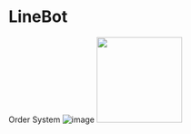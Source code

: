 # LineBot
Order System
![image](https://github.com/YuchengQB/Pictures/blob/main/InkedInkedlinebot.jpg)
<img width="150" height="150" src="https://github.com/YuchengQB/Pictures/blob/main/InkedInkedlinebot.jpg"/>
